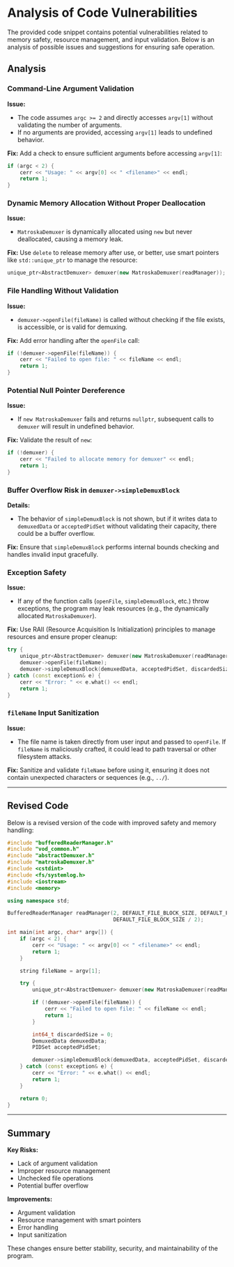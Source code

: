 # Analysis of Code Vulnerabilities

The provided code snippet contains potential vulnerabilities related to memory safety, resource management, and input validation. Below is an analysis of possible issues and suggestions for ensuring safe operation.

## Analysis

### Command-Line Argument Validation

**Issue:**
- The code assumes `argc >= 2` and directly accesses `argv[1]` without validating the number of arguments.
- If no arguments are provided, accessing `argv[1]` leads to undefined behavior.

**Fix:**
Add a check to ensure sufficient arguments before accessing `argv[1]`:

```cpp
if (argc < 2) {
    cerr << "Usage: " << argv[0] << " <filename>" << endl;
    return 1;
}
```

### Dynamic Memory Allocation Without Proper Deallocation

**Issue:**
- `MatroskaDemuxer` is dynamically allocated using `new` but never deallocated, causing a memory leak.

**Fix:**
Use `delete` to release memory after use, or better, use smart pointers like `std::unique_ptr` to manage the resource:

```cpp
unique_ptr<AbstractDemuxer> demuxer(new MatroskaDemuxer(readManager));
```

### File Handling Without Validation

**Issue:**
- `demuxer->openFile(fileName)` is called without checking if the file exists, is accessible, or is valid for demuxing.

**Fix:**
Add error handling after the `openFile` call:

```cpp
if (!demuxer->openFile(fileName)) {
    cerr << "Failed to open file: " << fileName << endl;
    return 1;
}
```

### Potential Null Pointer Dereference

**Issue:**
- If `new MatroskaDemuxer` fails and returns `nullptr`, subsequent calls to `demuxer` will result in undefined behavior.

**Fix:**
Validate the result of `new`:

```cpp
if (!demuxer) {
    cerr << "Failed to allocate memory for demuxer" << endl;
    return 1;
}
```

### Buffer Overflow Risk in `demuxer->simpleDemuxBlock`

**Details:**
- The behavior of `simpleDemuxBlock` is not shown, but if it writes data to `demuxedData` or `acceptedPidSet` without validating their capacity, there could be a buffer overflow.

**Fix:**
Ensure that `simpleDemuxBlock` performs internal bounds checking and handles invalid input gracefully.

### Exception Safety

**Issue:**
- If any of the function calls (`openFile`, `simpleDemuxBlock`, etc.) throw exceptions, the program may leak resources (e.g., the dynamically allocated `MatroskaDemuxer`).

**Fix:**
Use RAII (Resource Acquisition Is Initialization) principles to manage resources and ensure proper cleanup:

```cpp
try {
    unique_ptr<AbstractDemuxer> demuxer(new MatroskaDemuxer(readManager));
    demuxer->openFile(fileName);
    demuxer->simpleDemuxBlock(demuxedData, acceptedPidSet, discardedSize);
} catch (const exception& e) {
    cerr << "Error: " << e.what() << endl;
    return 1;
}
```

### `fileName` Input Sanitization

**Issue:**
- The file name is taken directly from user input and passed to `openFile`. If `fileName` is maliciously crafted, it could lead to path traversal or other filesystem attacks.

**Fix:**
Sanitize and validate `fileName` before using it, ensuring it does not contain unexpected characters or sequences (e.g., `../`).

---

## Revised Code

Below is a revised version of the code with improved safety and memory handling:

```cpp
#include "bufferedReaderManager.h"
#include "vod_common.h"
#include "abstractDemuxer.h"
#include "matroskaDemuxer.h"
#include <cstdint>
#include <fs/systemlog.h>
#include <iostream>
#include <memory>

using namespace std;

BufferedReaderManager readManager(2, DEFAULT_FILE_BLOCK_SIZE, DEFAULT_FILE_BLOCK_SIZE + MAX_AV_PACKET_SIZE,
                                  DEFAULT_FILE_BLOCK_SIZE / 2);

int main(int argc, char* argv[]) {
    if (argc < 2) {
        cerr << "Usage: " << argv[0] << " <filename>" << endl;
        return 1;
    }

    string fileName = argv[1];

    try {
        unique_ptr<AbstractDemuxer> demuxer(new MatroskaDemuxer(readManager));

        if (!demuxer->openFile(fileName)) {
            cerr << "Failed to open file: " << fileName << endl;
            return 1;
        }

        int64_t discardedSize = 0;
        DemuxedData demuxedData;
        PIDSet acceptedPidSet;

        demuxer->simpleDemuxBlock(demuxedData, acceptedPidSet, discardedSize);
    } catch (const exception& e) {
        cerr << "Error: " << e.what() << endl;
        return 1;
    }

    return 0;
}
```

---

## Summary

**Key Risks:**  
- Lack of argument validation  
- Improper resource management  
- Unchecked file operations  
- Potential buffer overflow  

**Improvements:**  
- Argument validation  
- Resource management with smart pointers  
- Error handling  
- Input sanitization  

These changes ensure better stability, security, and maintainability of the program.